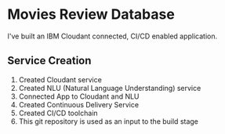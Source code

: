 # Movies Review Database

I've built an IBM Cloudant connected, CI/CD enabled application.
 
## Service Creation
1.  Created Cloudant service
2.  Created NLU (Natural Language Understanding) service
3.  Connected App to Cloudant and NLU
4.  Created Continuous Delivery Service
5.  Created CI/CD toolchain
6.  This git repository is used as an input to the build stage

